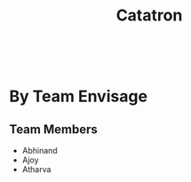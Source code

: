 <header>

  <h1>Catatron</h1>
</header>
<body>
<br>
<h1>By Team Envisage</h1>
<h2>Team Members</h2>
  <ul>
    <li>Abhinand</li>
    <li>Ajoy</li>
    <li>Atharva</li>
  </ul>
</body>

